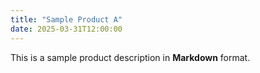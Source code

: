 ```yaml
---
title: "Sample Product A"
date: 2025-03-31T12:00:00
---
```


This is a sample product description in **Markdown** format.
